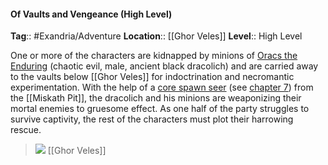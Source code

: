 #### Of Vaults and Vengeance (High Level)
**Tag**:: #Exandria/Adventure
**Location**:: [[Ghor Veles]]
**Level**:: High Level

 One or more of the characters are kidnapped by minions of [Oracs the Enduring](https://www.dndbeyond.com/monsters/oracs-the-enduring) (chaotic evil, male, ancient black dracolich) and are carried away to the vaults below [[Ghor Veles]] for indoctrination and necromantic experimentation. With the help of a [core spawn seer](https://www.dndbeyond.com/monsters/core-spawn-seer) (see [chapter 7](https://www.dndbeyond.com/sources/egtw/wildemount-bestiary#CoreSpawnSeer "chapter 7")) from the [[Miskath Pit]], the dracolich and his minions are weaponizing their mortal enemies to gruesome effect. As one half of the party struggles to survive captivity, the rest of the characters must plot their harrowing rescue.


> [![](https://media.dndbeyond.com/compendium-images/egtw/yDOyqyOocErRgYJK/03-26.png)](https://media.dndbeyond.com/compendium-images/egtw/yDOyqyOocErRgYJK/03-26.png)
> [[Ghor Veles]]